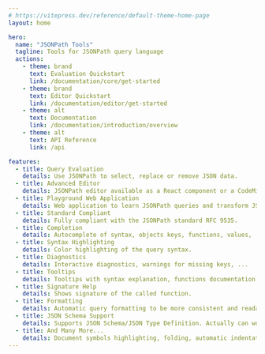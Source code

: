 ```yaml
---
# https://vitepress.dev/reference/default-theme-home-page
layout: home

hero:
  name: "JSONPath Tools"
  tagline: Tools for JSONPath query language
  actions:
    - theme: brand
      text: Evaluation Quickstart
      link: /documentation/core/get-started
    - theme: brand
      text: Editor Quickstart
      link: /documentation/editor/get-started
    - theme: alt
      text: Documentation
      link: /documentation/introduction/overview
    - theme: alt
      text: API Reference
      link: /api

features:
  - title: Query Evaluation
    details: Use JSONPath to select, replace or remove JSON data.
  - title: Advanced Editor
    details: JSONPath editor available as a React component or a CodeMirror extension.
  - title: Playground Web Application
    details: Web application to learn JSONPath queries and transform JSON data with them.
  - title: Standard Compliant
    details: Fully compliant with the JSONPath standard RFC 9535.
  - title: Completion
    details: Autocomplete of syntax, objects keys, functions, values, ...
  - title: Syntax Highlighting
    details: Color highlighting of the query syntax.
  - title: Diagnostics
    details: Interactive diagnostics, warnings for missing keys, ...
  - title: Tooltips
    details: Tooltips with syntax explanation, functions documentation, schema annotations, ...
  - title: Signature Help
    details: Shows signature of the called function.
  - title: Formatting
    details: Automatic query formatting to be more consistent and readable.
  - title: JSON Schema Support
    details: Supports JSON Schema/JSON Type Definition. Actually can work (autocomplete etc.) even without concrete data based only on schema.
  - title: And Many More...
    details: Document symbols highlighting, folding, automatic indentation, ...
---
```



